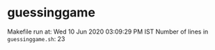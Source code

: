 # guessinggame
Makefile run at: Wed 10 Jun 2020 03:09:29 PM IST
Number of lines in `guessinggame.sh`: 23
